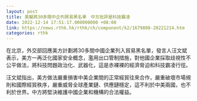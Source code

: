 ```yaml
---
layout: post
title: 美擬將30多間中企列貿易黑名單　中方批評是科技霸凌
date: 2022-12-14 17:51:17.000000000 +08:00
link: https://news.rthk.hk/rthk/ch/component/k2/1679808-20221214.htm
categories: rthk
---
```


在北京，外交部回應美方計劃將30多間中國企業列入貿易黑名單，發言人汪文斌表示，美方一再泛化國家安全概念，濫用出口管制措施，對他國企業採取歧視性不公平做法，將科技問題政治化、武器化，這是赤裸裸的經濟脅迫和科技霸凌行徑。

汪文斌指出，美方做法嚴重損害中美企業間的正常經貿往來合作，嚴重破壞市場規則和國際經貿秩序，嚴重威脅全球產業鏈、供應鏈穩定，這不利於中美兩國，也不利於世界。中方將堅決維護中國企業和機構的合法權益。
